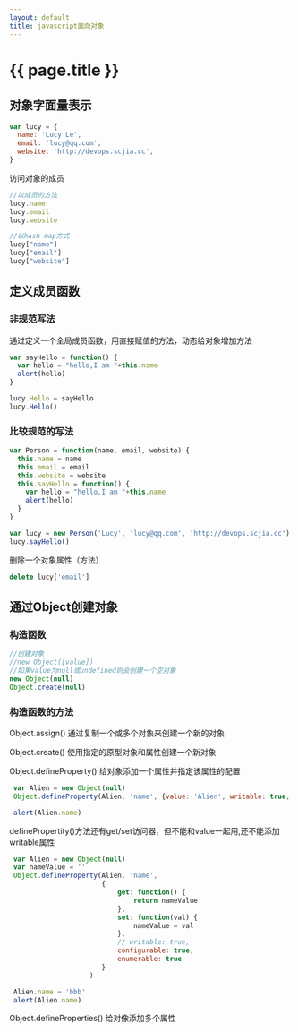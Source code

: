```yaml
---
layout: default
title: javascript面向对象
---
```


# {{ page.title }}

## 对象字面量表示
```javascript
var lucy = {
  name: 'Lucy Le',
  email: 'lucy@qq.com',
  website: 'http://devops.scjia.cc',
}
```
访问对象的成员
```javascript
//以成员的方法
lucy.name
lucy.email
lucy.website

//以hash map方式
lucy["name"]
lucy["email"]
lucy["website"]
```

## 定义成员函数
### 非规范写法
通过定义一个全局成员函数，用直接赋值的方法，动态给对象增加方法
```javascript
var sayHello = function() {
  var hello = "hello,I am "+this.name
  alert(hello)
}

lucy.Hello = sayHello
lucy.Hello()
```
### 比较规范的写法
```javascript
var Person = function(name, email, website) {
  this.name = name
  this.email = email
  this.website = website
  this.sayHello = function() {
    var hello = "hello,I am "+this.name
    alert(hello)
  }
}

var lucy = new Person('Lucy', 'lucy@qq.com', 'http://devops.scjia.cc')
lucy.sayHello()
```

删除一个对象属性（方法）
```javascript
delete lucy['email']
```

## 通过Object创建对象

### 构造函数
```javascript
//创建对象
//new Object([value])
//如果value为null或undefined则会创建一个空对象
new Object(null)
Object.create(null)
```

### 构造函数的方法
Object.assign()
 通过复制一个或多个对象来创建一个新的对象

Object.create()
 使用指定的原型对象和属性创建一个新对象

Object.defineProperty()
 给对象添加一个属性并指定该属性的配置
 ```javascript
  var Alien = new Object(null)
  Object.defineProperty(Alien, 'name', {value: 'Alien', writable: true, configurable: true, enumerable: true})

  alert(Alien.name)
 ```
 definePropertity()方法还有get/set访问器，但不能和value一起用,还不能添加writable属性
 ```javascript
  var Alien = new Object(null)
  var nameValue = ''
  Object.defineProperty(Alien, 'name',
  						{
  							get: function() {
  								return nameValue
  							},
  							set: function(val) {
  								nameValue = val
  							},
  							// writable: true,
  							configurable: true,
  							enumerable: true
  						}
  					 )

  Alien.name = 'bbb'
  alert(Alien.name)
 ```

Object.defineProperties()
 给对像添加多个属性

